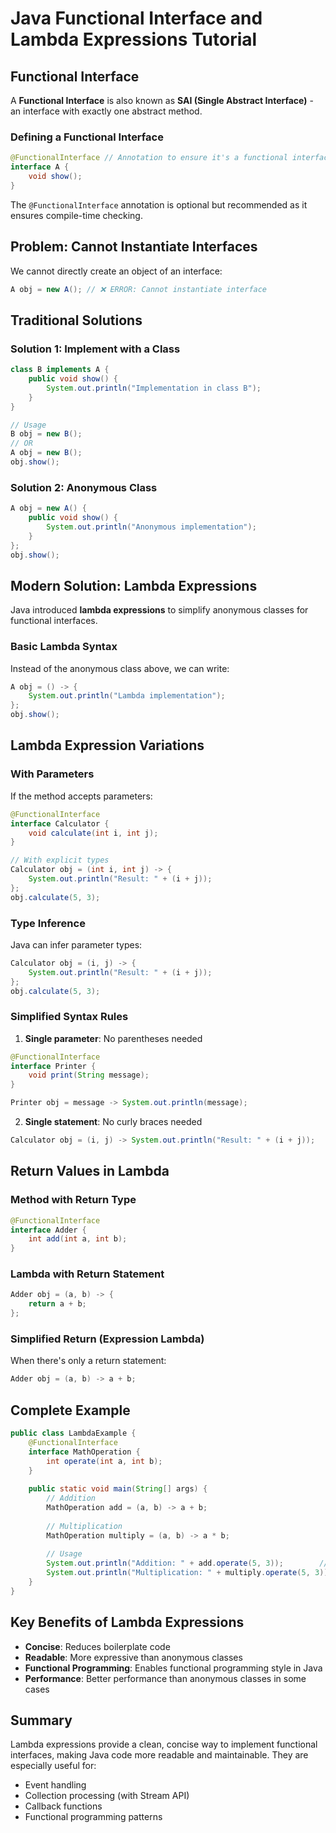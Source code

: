 # Java Functional Interface and Lambda Expressions Tutorial

## Functional Interface

A **Functional Interface** is also known as **SAI (Single Abstract Interface)** - an interface with exactly one abstract method.

### Defining a Functional Interface

```java
@FunctionalInterface // Annotation to ensure it's a functional interface
interface A {
    void show();
}
```

The `@FunctionalInterface` annotation is optional but recommended as it ensures compile-time checking.

## Problem: Cannot Instantiate Interfaces

We cannot directly create an object of an interface:

```java
A obj = new A(); // ❌ ERROR: Cannot instantiate interface
```

## Traditional Solutions

### Solution 1: Implement with a Class

```java
class B implements A {
    public void show() {
        System.out.println("Implementation in class B");
    }
}

// Usage
B obj = new B();
// OR
A obj = new B();
obj.show();
```

### Solution 2: Anonymous Class

```java
A obj = new A() {
    public void show() {
        System.out.println("Anonymous implementation");
    }
};
obj.show();
```

## Modern Solution: Lambda Expressions

Java introduced **lambda expressions** to simplify anonymous classes for functional interfaces.

### Basic Lambda Syntax

Instead of the anonymous class above, we can write:

```java
A obj = () -> {
    System.out.println("Lambda implementation");
};
obj.show();
```

## Lambda Expression Variations

### With Parameters

If the method accepts parameters:

```java
@FunctionalInterface
interface Calculator {
    void calculate(int i, int j);
}

// With explicit types
Calculator obj = (int i, int j) -> {
    System.out.println("Result: " + (i + j));
};
obj.calculate(5, 3);
```

### Type Inference

Java can infer parameter types:

```java
Calculator obj = (i, j) -> {
    System.out.println("Result: " + (i + j));
};
obj.calculate(5, 3);
```

### Simplified Syntax Rules

1. **Single parameter**: No parentheses needed
```java
@FunctionalInterface
interface Printer {
    void print(String message);
}

Printer obj = message -> System.out.println(message);
```

2. **Single statement**: No curly braces needed
```java
Calculator obj = (i, j) -> System.out.println("Result: " + (i + j));
```

## Return Values in Lambda

### Method with Return Type

```java
@FunctionalInterface
interface Adder {
    int add(int a, int b);
}
```

### Lambda with Return Statement

```java
Adder obj = (a, b) -> {
    return a + b;
};
```

### Simplified Return (Expression Lambda)

When there's only a return statement:

```java
Adder obj = (a, b) -> a + b;
```

## Complete Example

```java
public class LambdaExample {
    @FunctionalInterface
    interface MathOperation {
        int operate(int a, int b);
    }
    
    public static void main(String[] args) {
        // Addition
        MathOperation add = (a, b) -> a + b;
        
        // Multiplication  
        MathOperation multiply = (a, b) -> a * b;
        
        // Usage
        System.out.println("Addition: " + add.operate(5, 3));        // Output: 8
        System.out.println("Multiplication: " + multiply.operate(5, 3)); // Output: 15
    }
}
```

## Key Benefits of Lambda Expressions

- **Concise**: Reduces boilerplate code
- **Readable**: More expressive than anonymous classes  
- **Functional Programming**: Enables functional programming style in Java
- **Performance**: Better performance than anonymous classes in some cases

## Summary

Lambda expressions provide a clean, concise way to implement functional interfaces, making Java code more readable and maintainable. They are especially useful for:

- Event handling
- Collection processing (with Stream API)
- Callback functions
- Functional programming patterns
